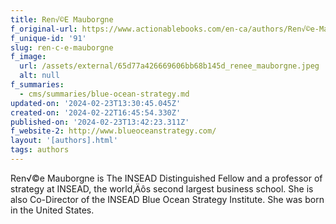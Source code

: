 ```yaml
---
title: Ren√©E Mauborgne
f_original-url: https://www.actionablebooks.com/en-ca/authors/Ren√©e-Mauborgne/
f_unique-id: '91'
slug: ren-c-e-mauborgne
f_image:
  url: /assets/external/65d77a426669606bb68b145d_renee_mauborgne.jpeg
  alt: null
f_summaries:
  - cms/summaries/blue-ocean-strategy.md
updated-on: '2024-02-23T13:30:45.045Z'
created-on: '2024-02-22T16:45:54.330Z'
published-on: '2024-02-23T13:42:23.311Z'
f_website-2: http://www.blueoceanstrategy.com/
layout: '[authors].html'
tags: authors
---
```


Ren√©e Mauborgne is The INSEAD Distinguished Fellow and a professor of strategy at INSEAD, the world‚Äôs second largest business school. She is also Co-Director of the INSEAD Blue Ocean Strategy Institute. She was born in the United States.
